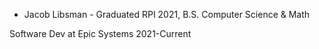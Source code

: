 - Jacob Libsman -
Graduated RPI 2021, B.S. Computer Science & Math

Software Dev at Epic Systems 2021-Current
